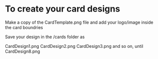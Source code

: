 # To create your card designs

Make a copy of the CardTemplate.png file and add your logo/image inside the card boundries

Save your design in the /cards folder as

CardDesign1.png
CardDesign2.png
CardDesign3.png
and so on, until CardDesign8.png
